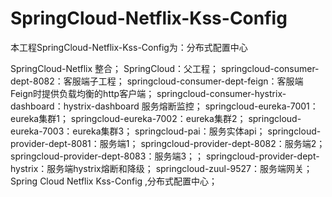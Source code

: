 # SpringCloud-Netflix-Kss-Config
本工程SpringCloud-Netflix-Kss-Config为：分布式配置中心

SpringCloud-Netflix 整合；
SpringCloud：父工程；
springcloud-consumer-dept-8082：客服端子工程；
springcloud-consumer-dept-feign：客服端Feign时提供负载均衡的http客户端；
springcloud-consumer-hystrix-dashboard：hystrix-dashboard 服务熔断监控；
springcloud-eureka-7001：eureka集群1；
springcloud-eureka-7002：eureka集群2；
springcloud-eureka-7003：eureka集群3；
springcloud-pai：服务实体api；
springcloud-provider-dept-8081：服务端1；
springcloud-provider-dept-8082：服务端2；
springcloud-provider-dept-8083：服务端3；；
springcloud-provider-dept-hystrix：服务端hystrix熔断和降级；
springcloud-zuul-9527：服务端网关；
Spring Cloud Netflix Kss-Config ,分布式配置中心；
